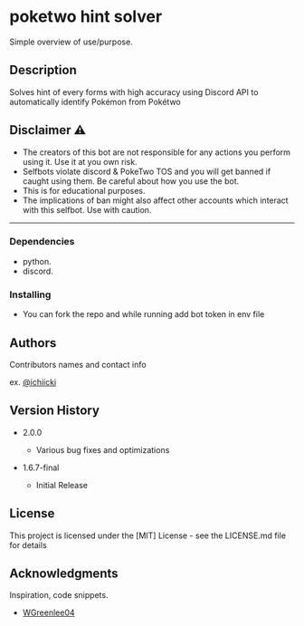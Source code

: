 # poketwo hint solver

Simple overview of use/purpose.

## Description

Solves hint of every forms with high accuracy using Discord API to automatically identify Pokémon from Pokétwo



## Disclaimer ⚠️
* The creators of this bot are not responsible for any actions you perform using it. Use it at you own risk.
* Selfbots violate discord & PokeTwo TOS and you will get banned if caught using them. Be careful about how you use the bot.
* This is for educational purposes.
* The implications of ban might also affect other accounts which interact with this selfbot. Use with caution.  
---

### Dependencies

* python.
* discord.

### Installing

* You can fork the repo and while running add bot token in env file



## Authors

Contributors names and contact info


ex. [@ichiicki](https://twitter.com)

## Version History

* 2.0.0
    * Various bug fixes and optimizations
    
* 1.6.7-final    
    * Initial Release

## License

This project is licensed under the [MIT] License - see the LICENSE.md file for details

## Acknowledgments

Inspiration, code snippets.
* [WGreenlee04](https://github.com/WGreenlee04/Poketwo-Hint-Identifier)

